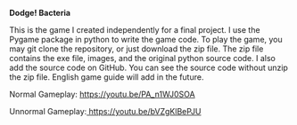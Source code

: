 <p><b>Dodge! Bacteria</b></p>
<p>
  This is the game I created independently for a final project. I use the Pygame package in python to write the game code. To play the game, you may git clone the repository, or just download the zip file.  The zip file contains the exe file, images, and the original python source code. I also add the source code on GitHub. You can see the source code without unzip the zip file. English game guide will add in the future.
</p>
<p>
  Normal Gameplay: <a href="https://youtu.be/PA_n1WJ0SOA">
  https://youtu.be/PA_n1WJ0SOA</a>
</p>
<p>
  Unnormal Gameplay:<a href="https://youtu.be/bVZgKlBePJU">
  https://youtu.be/bVZgKlBePJU</a>
</p>